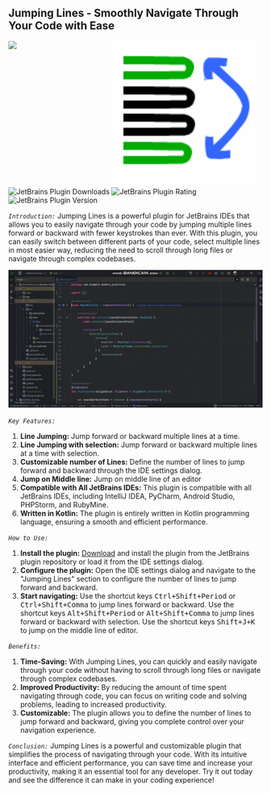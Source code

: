 ## Jumping Lines - Smoothly Navigate Through Your Code with Ease <img align="right" src="src/main/resources/META-INF/pluginIcon.svg" style ="padding:4px" alt="Plugin Logo">

<a href="https://plugins.jetbrains.com/plugin/22878-jumping-lines"><img src="https://img.shields.io/website?down_color=red&down_message=Under%20work&label=Plugin&logo=jetbrains&style=for-the-badge&up_color=blue&up_message=Stable&url=https://plugins.jetbrains.com/plugin/22878-jumping-lines"></a>
![JetBrains Plugin Downloads](https://img.shields.io/jetbrains/plugin/d/22878?style=for-the-badge&logo=jetbrains&label=Total%20Downloads&color=blue)
![JetBrains Plugin Rating](https://img.shields.io/jetbrains/plugin/r/rating/22878?style=for-the-badge&logo=jetbrains&label=Rating&color=blue)
![JetBrains Plugin Version](https://img.shields.io/jetbrains/plugin/v/22878?style=for-the-badge&logo=jetbrains&label=Version&color=blue)

_`Introduction:`_
Jumping Lines is a powerful plugin for JetBrains IDEs that allows you to easily navigate through your code by jumping
multiple lines forward or backward with fewer keystrokes than ever. With this plugin, you can easily switch between
different parts of your code, select multiple lines in most easier way, reducing the need to scroll through long files
or navigate through complex codebases.

![Preview GIF](Jumping-Lines.gif)

_`Key Features:`_

1. **Line Jumping:** Jump forward or backward multiple lines at a time.
2. **Line Jumping with selection:** Jump forward or backward multiple lines at a time with selection.
3. **Customizable number of Lines:** Define the number of lines to jump forward and backward through the IDE settings
   dialog.
4. **Jump on Middle line:** Jump on middle line of an editor
5. **Compatible with All JetBrains IDEs:** This plugin is compatible with all JetBrains IDEs, including IntelliJ IDEA,
   PyCharm, Android Studio, PHPStorm, and RubyMine.
6. **Written in Kotlin:** The plugin is entirely written in Kotlin programming language, ensuring a smooth and efficient
   performance.

_`How to Use:`_

1. **Install the plugin:** [Download](https://plugins.jetbrains.com/plugin/22878-jumping-lines) and install the plugin
   from the JetBrains plugin repository or load it from the IDE settings dialog.
2. **Configure the plugin:** Open the IDE settings dialog and navigate to the "Jumping Lines" section to configure the
   number of lines to jump forward and backward.
3. **Start navigating:** Use the shortcut keys <kbd>Ctrl+Shift+Period</kbd> or <kbd>Ctrl+Shift+Comma</kbd> to jump lines
   forward or backward. Use the shortcut keys <kbd>Alt+Shift+Period</kbd> or <kbd>Alt+Shift+Comma</kbd> to jump lines
   forward or backward with selection. Use the shortcut keys <kbd>Shift+J+K</kbd> to jump on the middle line of editor.

_`Benefits:`_

1. **Time-Saving:** With Jumping Lines, you can quickly and easily navigate through your code without having to scroll
   through long files or navigate through complex codebases.
2. **Improved Productivity:** By reducing the amount of time spent navigating through code, you can focus on writing
   code and solving problems, leading to increased productivity.
3. **Customizable:** The plugin allows you to define the number of lines to jump forward and backward, giving you
   complete control over your navigation experience.

_`Conclusion:`_
Jumping Lines is a powerful and customizable plugin that simplifies the process of navigating through your code. With
its intuitive interface and efficient performance, you can save time and increase your productivity, making it an
essential tool for any developer. Try it out today and see the difference it can make in your coding experience!  